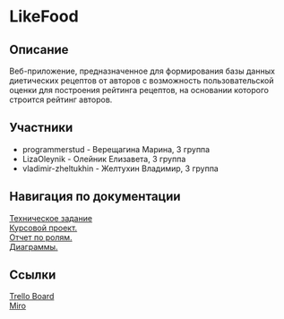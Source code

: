 # LikeFood

## Описание
Веб-приложение, предназначенное для формирования базы данных диетических рецептов от авторов с возможность пользовательской оценки для построения рейтинга рецептов, на основании которого строится рейтинг авторов.

## Участники
- programmerstud - Верещагина Марина, 3 группа
- LizaOleynik - Олейник Елизавета, 3 группа
- vladimir-zheltukhin - Желтухин Владимир, 3 группа

## Навигация по документации
[Техническое задание](https://github.com/programmerstud/LikeFood/blob/master/Documents/Техническое%20задание.pdf) <br>
[Курсовой проект.](https://github.com/programmerstud/LikeFood/blob/master/Documents/КурсовойПроект.pdf) <br>
[Отчет по ролям.](https://github.com/programmerstud/LikeFood/blob/master/Documents/Отчет%20по%20ролям.pdf) <br>
[Диаграммы.](https://github.com/programmerstud/LikeFood/tree/master/Documents/Диаграммы) <br>


## Ссылки
[Trello Board](https://trello.com/b/2sgQHScX/likefood) <br>
[Miro](https://miro.com/app/board/o9J_kvU0_Lk=/) <br>
